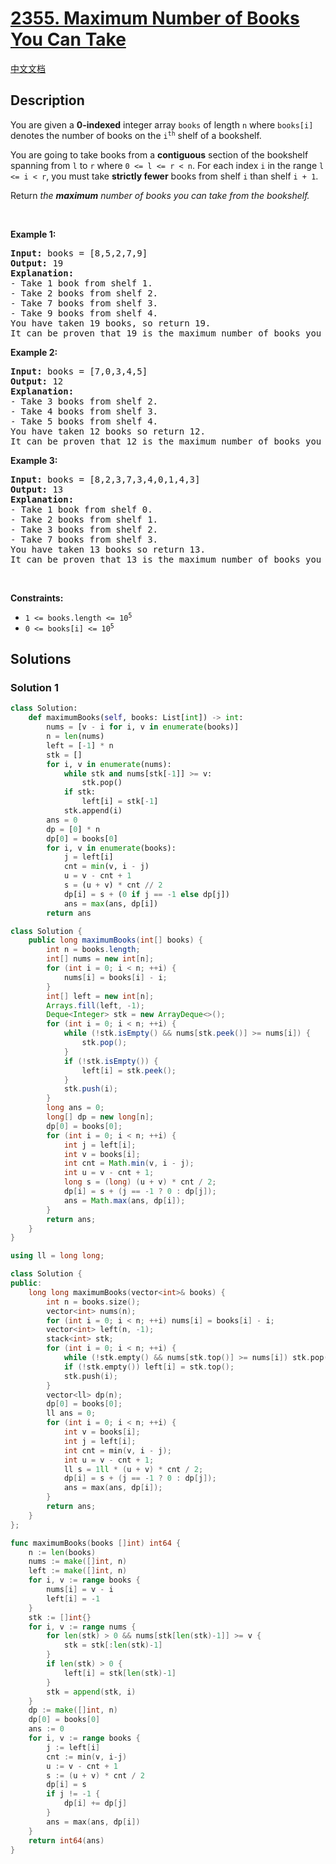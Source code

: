 # [2355. Maximum Number of Books You Can Take](https://leetcode.com/problems/maximum-number-of-books-you-can-take)

[中文文档](/solution/2300-2399/2355.Maximum%20Number%20of%20Books%20You%20Can%20Take/README.md)

<!-- tags:Stack,Array,Dynamic Programming,Monotonic Stack -->

## Description

<p>You are given a <strong>0-indexed</strong> integer array <code>books</code> of length <code>n</code> where <code>books[i]</code> denotes the number of books on the <code>i<sup>th</sup></code> shelf of a bookshelf.</p>

<p>You are going to take books from a <strong>contiguous</strong> section of the bookshelf spanning from <code>l</code> to <code>r</code> where <code>0 &lt;= l &lt;= r &lt; n</code>. For each index <code>i</code> in the range <code>l &lt;= i &lt; r</code>, you must take <strong>strictly fewer</strong> books from shelf <code>i</code> than shelf <code>i + 1</code>.</p>

<p>Return <em>the <strong>maximum</strong> number of books you can take from the bookshelf.</em></p>

<p>&nbsp;</p>
<p><strong class="example">Example 1:</strong></p>

<pre>
<strong>Input:</strong> books = [8,5,2,7,9]
<strong>Output:</strong> 19
<strong>Explanation:</strong>
- Take 1 book from shelf 1.
- Take 2 books from shelf 2.
- Take 7 books from shelf 3.
- Take 9 books from shelf 4.
You have taken 19 books, so return 19.
It can be proven that 19 is the maximum number of books you can take.
</pre>

<p><strong class="example">Example 2:</strong></p>

<pre>
<strong>Input:</strong> books = [7,0,3,4,5]
<strong>Output:</strong> 12
<strong>Explanation:</strong>
- Take 3 books from shelf 2.
- Take 4 books from shelf 3.
- Take 5 books from shelf 4.
You have taken 12 books so return 12.
It can be proven that 12 is the maximum number of books you can take.
</pre>

<p><strong class="example">Example 3:</strong></p>

<pre>
<strong>Input:</strong> books = [8,2,3,7,3,4,0,1,4,3]
<strong>Output:</strong> 13
<strong>Explanation:</strong>
- Take 1 book from shelf 0.
- Take 2 books from shelf 1.
- Take 3 books from shelf 2.
- Take 7 books from shelf 3.
You have taken 13 books so return 13.
It can be proven that 13 is the maximum number of books you can take.
</pre>

<p>&nbsp;</p>
<p><strong>Constraints:</strong></p>

<ul>
	<li><code>1 &lt;= books.length &lt;= 10<sup>5</sup></code></li>
	<li><code>0 &lt;= books[i] &lt;= 10<sup>5</sup></code></li>
</ul>

## Solutions

### Solution 1

<!-- tabs:start -->

```python
class Solution:
    def maximumBooks(self, books: List[int]) -> int:
        nums = [v - i for i, v in enumerate(books)]
        n = len(nums)
        left = [-1] * n
        stk = []
        for i, v in enumerate(nums):
            while stk and nums[stk[-1]] >= v:
                stk.pop()
            if stk:
                left[i] = stk[-1]
            stk.append(i)
        ans = 0
        dp = [0] * n
        dp[0] = books[0]
        for i, v in enumerate(books):
            j = left[i]
            cnt = min(v, i - j)
            u = v - cnt + 1
            s = (u + v) * cnt // 2
            dp[i] = s + (0 if j == -1 else dp[j])
            ans = max(ans, dp[i])
        return ans
```

```java
class Solution {
    public long maximumBooks(int[] books) {
        int n = books.length;
        int[] nums = new int[n];
        for (int i = 0; i < n; ++i) {
            nums[i] = books[i] - i;
        }
        int[] left = new int[n];
        Arrays.fill(left, -1);
        Deque<Integer> stk = new ArrayDeque<>();
        for (int i = 0; i < n; ++i) {
            while (!stk.isEmpty() && nums[stk.peek()] >= nums[i]) {
                stk.pop();
            }
            if (!stk.isEmpty()) {
                left[i] = stk.peek();
            }
            stk.push(i);
        }
        long ans = 0;
        long[] dp = new long[n];
        dp[0] = books[0];
        for (int i = 0; i < n; ++i) {
            int j = left[i];
            int v = books[i];
            int cnt = Math.min(v, i - j);
            int u = v - cnt + 1;
            long s = (long) (u + v) * cnt / 2;
            dp[i] = s + (j == -1 ? 0 : dp[j]);
            ans = Math.max(ans, dp[i]);
        }
        return ans;
    }
}
```

```cpp
using ll = long long;

class Solution {
public:
    long long maximumBooks(vector<int>& books) {
        int n = books.size();
        vector<int> nums(n);
        for (int i = 0; i < n; ++i) nums[i] = books[i] - i;
        vector<int> left(n, -1);
        stack<int> stk;
        for (int i = 0; i < n; ++i) {
            while (!stk.empty() && nums[stk.top()] >= nums[i]) stk.pop();
            if (!stk.empty()) left[i] = stk.top();
            stk.push(i);
        }
        vector<ll> dp(n);
        dp[0] = books[0];
        ll ans = 0;
        for (int i = 0; i < n; ++i) {
            int v = books[i];
            int j = left[i];
            int cnt = min(v, i - j);
            int u = v - cnt + 1;
            ll s = 1ll * (u + v) * cnt / 2;
            dp[i] = s + (j == -1 ? 0 : dp[j]);
            ans = max(ans, dp[i]);
        }
        return ans;
    }
};
```

```go
func maximumBooks(books []int) int64 {
	n := len(books)
	nums := make([]int, n)
	left := make([]int, n)
	for i, v := range books {
		nums[i] = v - i
		left[i] = -1
	}
	stk := []int{}
	for i, v := range nums {
		for len(stk) > 0 && nums[stk[len(stk)-1]] >= v {
			stk = stk[:len(stk)-1]
		}
		if len(stk) > 0 {
			left[i] = stk[len(stk)-1]
		}
		stk = append(stk, i)
	}
	dp := make([]int, n)
	dp[0] = books[0]
	ans := 0
	for i, v := range books {
		j := left[i]
		cnt := min(v, i-j)
		u := v - cnt + 1
		s := (u + v) * cnt / 2
		dp[i] = s
		if j != -1 {
			dp[i] += dp[j]
		}
		ans = max(ans, dp[i])
	}
	return int64(ans)
}
```

<!-- tabs:end -->

<!-- end -->
